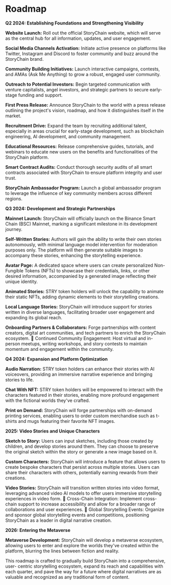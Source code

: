 # Roadmap

**Q2 2024: Establishing Foundations and Strengthening Visibility**

**Website Launch:** Roll out the official StoryChain website, which will serve as the central hub for all information, updates, and user engagement.

**Social Media Channels Activation:** Initiate active presence on platforms like Twitter, Instagram and Discord to foster community and buzz around the StoryChain brand.&#x20;

**Community Building Initiatives:** Launch interactive campaigns, contests, and AMAs (Ask Me Anything) to grow a robust, engaged user community.&#x20;

**Outreach to Potential Investors:** Begin targeted communication with venture capitalists, angel investors, and strategic partners to secure early-stage funding and support.&#x20;

**First Press Release:** Announce StoryChain to the world with a press release outlining the project's vision, roadmap, and how it distinguishes itself in the market.&#x20;

**Recruitment Drive:** Expand the team by recruiting additional talent, especially in areas crucial for early-stage development, such as blockchain engineering, AI development, and community management.&#x20;

**Educational Resources:** Release comprehensive guides, tutorials, and webinars to educate new users on the benefits and functionalities of the StoryChain platform.&#x20;

**Smart Contract Audits:** Conduct thorough security audits of all smart contracts associated with StoryChain to ensure platform integrity and user trust.&#x20;

**StoryChain Ambassador Program:** Launch a global ambassador program to leverage the influence of key community members across different regions.



**Q3 2024: Development and Strategic Partnerships**&#x20;

**Mainnet Launch:** StoryChain will officially launch on the Binance Smart Chain (BSC) Mainnet, marking a significant milestone in its development journey.&#x20;

**Self-Written Stories:** Authors will gain the ability to write their own stories autonomously, with minimal language model intervention for moderation purposes only. The platform will then generate suitable images to accompany these stories, enhancing the storytelling experience.&#x20;

**Avatar Page:** A dedicated space where users can create personalized Non- Fungible Tokens (NFTs) to showcase their credentials, links, or other desired information, accompanied by a generated image reflecting their unique identity.&#x20;

**Animated Stories:** STRY token holders will unlock the capability to animate their static NFTs, adding dynamic elements to their storytelling creations.

**Local Language Stories:** StoryChain will introduce support for stories written in diverse languages, facilitating broader user engagement and expanding its global reach.&#x20;

**Onboarding Partners & Collaborators:** Forge partnerships with content creators, digital art communities, and tech partners to enrich the StoryChain ecosystem.  Continued Community Engagement: Host virtual and in-person meetups, writing workshops, and story contests to maintain momentum and engagement within the community.



**Q4 2024: Expansion and Platform Optimization**

**Audio Narration:** STRY token holders can enhance their stories with AI voiceovers, providing an immersive narrative experience and bringing stories to life.&#x20;

**Chat With NFT:** STRY token holders will be empowered to interact with the characters featured in their stories, enabling more profound engagement with the fictional worlds they've crafted.&#x20;

**Print on Demand:** StoryChain will forge partnerships with on-demand printing services, enabling users to order custom merchandise such as t-shirts and mugs featuring their favorite NFT images.



**2025: Video Stories and Unique Characters**

**Sketch to Story:** Users can input sketches, including those created by children, and develop stories around them. They can choose to preserve the original sketch within the story or generate a new image based on it.&#x20;

**Custom Characters:** StoryChain will introduce a feature that allows users to create bespoke characters that persist across multiple stories. Users can share their characters with others, potentially earning rewards from their creations.&#x20;

**Video Stories:** StoryChain will transition written stories into video format, leveraging advanced video AI models to offer users immersive storytelling experiences in video form.  Cross-Chain Integration: Implement cross-chain support to increase accessibility and allow for a broader range of collaborations and user experiences.  Global Storytelling Events: Organize and sponsor global storytelling events and competitions, positioning StoryChain as a leader in digital narrative creation.



**2026: Entering the Metaverse**

**Metaverse Development:** StoryChain will develop a metaverse ecosystem, allowing users to enter and explore the worlds they've created within the platform, blurring the lines between fiction and reality.&#x20;



This roadmap is crafted to gradually build StoryChain into a comprehensive, user- centric storytelling ecosystem, expand its reach and capabilities with each quarter, and pave the way for a future where digital narratives are as valuable and recognized as any traditional form of content.
